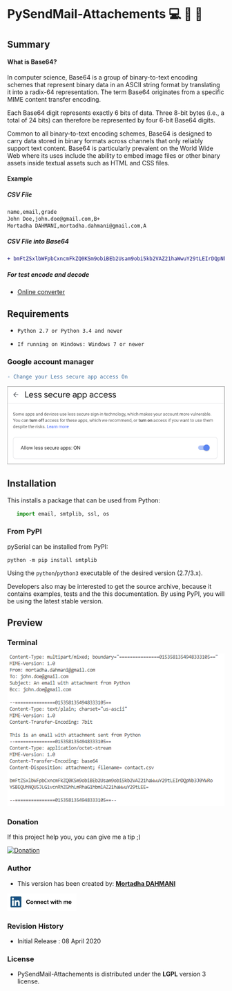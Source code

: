 # PySendMail-Attachements :computer: :e-mail: :key:

## Summary
#### What is Base64?
In computer science, Base64 is a group of binary-to-text encoding schemes that represent binary data in an ASCII string format by translating it into a radix-64 representation. The term Base64 originates from a specific MIME content transfer encoding.

Each Base64 digit represents exactly 6 bits of data. Three 8-bit bytes (i.e., a total of 24 bits) can therefore be represented by four 6-bit Base64 digits.

Common to all binary-to-text encoding schemes, Base64 is designed to carry data stored in binary formats across channels that only reliably support text content. Base64 is particularly prevalent on the World Wide Web where its uses include the ability to embed image files or other binary assets inside textual assets such as HTML and CSS files.

#### Example
##### CSV File
```csv
name,email,grade
John Doe,john.doe@gmail.com,B+
Mortadha DAHMANI,mortadha.dahmani@gmail.com,A
```
##### CSV File into Base64 
```diff
+ bmFtZSxlbWFpbCxncmFkZQ0KSm9obiBEb2Usam9obi5kb2VAZ21haWwuY29tLEIrDQpNb3J0YWRoYSBEQUhNQU5JLG1vcnRhZGhhLmRhaG1hbmlAZ21haWwuY29tLEE=
```

##### For test encode and decode
* [Online converter](https://www.rapidtables.com/convert/number/ascii-hex-bin-dec-converter.html "AT Commands")

## Requirements
- ``Python 2.7 or Python 3.4 and newer``

- ``If running on Windows: Windows 7 or newer``

### Google account manager 
```diff
- Change your Less secure app access On
```

![alt iviny](https://github.com/MortadhaDAHMANI/PySendMail-Attachements/raw/master/LSA2.png)

## Installation

This installs a package that can be used from Python:

```python
   import email, smtplib, ssl, os
```
### From PyPI

pySerial can be installed from PyPI:

    python -m pip install smtplib

Using the `python`/`python3` executable of the desired version (2.7/3.x). 

Developers also may be interested to get the source archive, because it
contains examples, tests and the this documentation. By using PyPI, you will be using the latest stable version.

## Preview
### Terminal

![alt iviny](https://github.com/MortadhaDAHMANI/PySendMail-Attachements/raw/master/pyMail.png)

### Donation
If this project help you, you can give me a tip ;)

<a href="https://paypal.me/mamdpay" rel="In"> <img src="https://www.pngarts.com/files/4/Paypal-Donate-PNG-High-Quality-Image.png" alt="Donation" height="70"></a>

### Author
* This version has been created by: [**Mortadha DAHMANI**](mailto:mortadha.dahmani@gmail.com)

<a href="https://www.linkedin.com/in/mortadhadahmani" rel="In"> <img src="https://github.com/MortadhaDAHMANI/Py-SIM800L/raw/master/in2.jpg" alt="In" height="40"></a>

### Revision History
* Initial Release : 08 April 2020

### License
* PySendMail-Attachements is distributed under the **LGPL** version 3 license.
